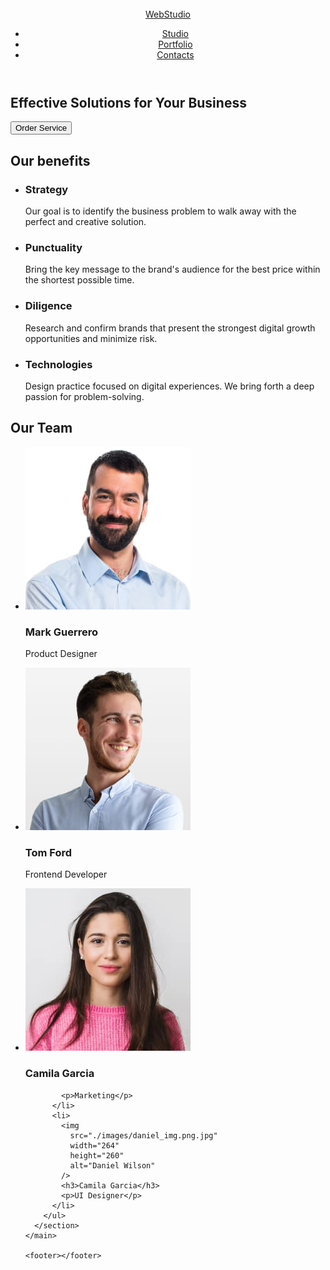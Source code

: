 <!DOCTYPE html>
<html lang="en">
  <img src="" alt="" />
  <head>
    <meta charset="UTF-8" />
    <meta name="viewport" content="width=device-width, initial-scale=1.0" />
    <title>Web Studio</title>
  </head>
  <body>
    <!--------- HEADER --------->
    <header>
      <nav>
        <a href="./index.html">WebStudio</a>
        <ul>
          <li>
            <a href="">Studio</a>
          </li>
          <li>
            <a href="">Portfolio</a>
          </li>
          <li>
            <a href="/index.html">Contacts</a>
          </li>
        </ul>
      </nav>
    </header>
    <main>
      <!-----------HERO ------------ -->
      <section>
        <h1>Effective Solutions for Your Business</h1>
        <button type="button">Order Service</button>
      </section>
      <!-----------BENEFITS------------ -->
      <section>
        <h2>Our benefits</h2>
        <ul>
          <li>
            <h3>Strategy</h3>
            <p>
              Our goal is to identify the business problem to walk away with the
              perfect and creative solution.
            </p>
          </li>
          <li>
            <h3>Punctuality</h3>
            <p>
              Bring the key message to the brand's audience for the best price
              within the shortest possible time.
            </p>
          </li>
          <li>
            <h3>Diligence</h3>
            <p>
              Research and confirm brands that present the strongest digital
              growth opportunities and minimize risk.
            </p>
          </li>
          <li>
            <h3>Technologies</h3>
            <p>
              Design practice focused on digital experiences. We bring forth a
              deep passion for problem-solving.
            </p>
          </li>
        </ul>
      </section>
      <!-----------TEAM------------ -->
      <section>
        <h2>Our Team</h2>
        <ul>
          <li>
            <img
              src="./images/mark_img.png.jpg"
              width="264"
              height="260"
              alt="Mark Guerrero"
            />
            <h3>Mark Guerrero</h3>
            <p>Product Designer</p>
          </li>
          <li>
            <img
              src="./images/tom_img.png.jpg"
              width="264"
              height="260"
              alt="Tom Ford"
            />
            <h3>Tom Ford</h3>
            <p>Frontend Developer</p>
          </li>
          <li>
            <img
              src="./images/camila_img.png.jpg"
              width="264"
              height="260"
              alt="Camila Garcia"
            />
            <h3>Camila Garcia</h3>

            <p>Marketing</p>
          </li>
          <li>
            <img
              src="./images/daniel_img.png.jpg"
              width="264"
              height="260"
              alt="Daniel Wilson"
            />
            <h3>Camila Garcia</h3>
            <p>UI Designer</p>
          </li>
        </ul>
      </section>
    </main>

    <footer></footer>
  </body>
</html>

